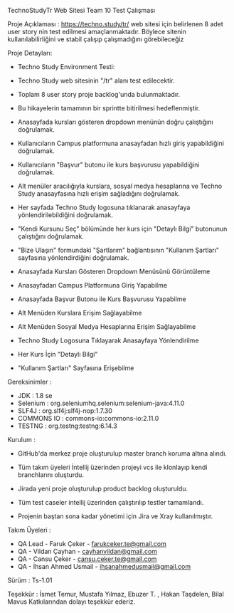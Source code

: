 TechnoStudyTr Web Sitesi Team 10 Test Çalışması

Proje Açıklaması :
https://techno.study/tr/  web sitesi için belirlenen 8 adet user story nin test edilmesi
amaçlanmaktadır. Böylece sitenin kullanılabilirliğini ve stabil çalışıp çalışmadığını 
görebileceğiz


Proje Detayları:
* Techno Study Environment Testi:

* Techno Study web sitesinin "/tr" alanı test edilecektir.

* Toplam 8 user story proje backlog'unda bulunmaktadır.

* Bu hikayelerin tamamının bir sprintte bitirilmesi hedeflenmiştir.

* Anasayfada kursları gösteren dropdown menünün doğru çalıştığını
doğrulamak.

* Kullanıcıların Campus platformuna anasayfadan hızlı giriş yapabildiğini
doğrulamak.

* Kullanıcıların "Başvur" butonu ile kurs başvurusu yapabildiğini doğrulamak.

* Alt menüler aracılığıyla kurslara, sosyal medya hesaplarına ve Techno Study
anasayfasına hızlı erişim sağladığını doğrulamak.

* Her sayfada Techno Study logosuna tıklanarak anasayfaya yönlendirilebildiğini
doğrulamak.

* "Kendi Kursunu Seç" bölümünde her kurs için "Detaylı Bilgi" butonunun
çalıştığını doğrulamak.

* "Bize Ulaşın" formundaki "Şartlarım" bağlantısının "Kullanım Şartları" sayfasına
yönlendirdiğini doğrulamak.



* Anasayfada Kursları Gösteren Dropdown Menüsünü Görüntüleme
* Anasayfadan Campus Platformuna Giriş Yapabilme
* Anasayfada Başvur Butonu ile Kurs Başvurusu Yapabilme
* Alt Menüden Kurslara Erişim Sağlayabilme
* Alt Menüden Sosyal Medya Hesaplarına Erişim Sağlayabilme
* Techno Study Logosuna Tıklayarak Anasayfaya Yönlendirilme
* Her Kurs İçin "Detaylı Bilgi"
* "Kullanım Şartları" Sayfasına Erişebilme


Gereksinimler :
* JDK : 1.8 se
* Selenium : org.seleniumhq.selenium:selenium-java:4.11.0      
* SLF4J : org.slf4j:slf4j-nop:1.7.30   
* COMMONS IO : commons-io:commons-io:2.11.0     
* TESTNG : org.testng:testng:6.14.3  

Kurulum  :
* GitHub'da merkez proje oluşturulup master branch koruma altına alındı.
* Tüm takım üyeleri İntellij üzerinden projeyi vcs ile klonlayıp kendi branchlarını oluşturdu.
* Jirada yeni proje oluşturulup product backlog oluşturuldu.

* Tüm test caseler intellij üzerinden çalıştırılıp testler tamamlandı.
* Projenin baştan sona kadar yönetimi için Jira ve Xray kullanılmıştır.

Takım Üyeleri :
* QA Lead - Faruk Çeker - farukceker.te@gmail.com
* QA - Vildan Çayhan - cayhanvildan@gmail.com
* QA - Cansu Çeker - cansu.ceker.te@gmail.com
* QA - İhsan Ahmed Usmail - ihsanahmedusmail@gmail.com

Sürüm :
Ts-1.01

Teşekkür :
İsmet Temur, Mustafa Yılmaz, Ebuzer T. , Hakan Taşdelen, Bilal Mavus 
Katkılarından dolayı teşekkür ederiz.

